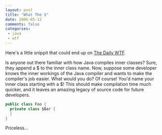 ```yaml
---
layout: post
title: "What The $"
date: 2006-05-12
comments: false
categories:
 - java
 - wtf
---
```


Here's a little snippit that could end up on [The Daily WTF](http://thedailywtf.com/).


Is anyone out there familiar with how Java compiles inner classes? Sure, they append a $ to the inner class name. Now, suppose some developer knows the inner workings of the Java compiler and wants to make the compiler's job easier. What would you do? Of course! You'd name your inner class starting with a $! This should make compilation time much quicker, and it leaves an amazing legacy of source code for future developers.


```java
public class Foo {
  private class $Bar {
  }
}

```

Priceless...
